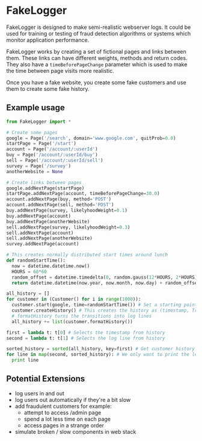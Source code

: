 # FakeLogger

FakeLogger is designed to make semi-realistic webserver logs.  It could be used
 for training or testing of fraud detection algorithms or systems which monitor
application performance.

FakeLogger works by creating a set of fictional pages and links between them. 
These links can have different weights, methods and return codes.  They also
have a `timeBeforePageChange` parameter which is used to make the time between
page visits more realistic.

Once you have a fake website, you create some fake customers and use them to 
create some fake history.

## Example usage

```python
from FakeLogger import *

# Create some pages
google = Page('/search', domain='www.google.com', quitProb=0.0)
startPage = Page('/start')
account = Page('/account/:userId')
buy = Page('/account/:userId/buy')
sell = Page('/account/:userId/sell')
survey = Page('/survey')
anotherWebsite = None

# Create links between pages
google.addNextPage(startPage)
startPage.addNextPage(account, timeBeforePageChange=30.0)
account.addNextPage(buy, method='POST')
account.addNextPage(sell, method='POST')
buy.addNextPage(survey, likelyhoodWeight=0.1)
buy.addNextPage(account)
buy.addNextPage(anotherWebsite)
sell.addNextPage(survey, likelyhoodWeight=0.3)
sell.addNextPage(account)
sell.addNextPage(anotherWebsite)
survey.addNextPage(account)

# This creates normally distributed start times around lunch
def randomStartTime():
  now = datetime.datetime.now()
  HOURS = 60*60
  random_offset = datetime.timedelta(0, random.gauss(12*HOURS, 2*HOURS))
  return datetime.datetime(now.year, now.month, now.day) + random_offset

all_history = []
for customer in (Customer() for i in range(1000)):
  customer.start(google, time=randomStartTime()) # Set a starting point for the journey
  customer.createHistory() # This creates the history as (timestamp, Transition) tuples
  # formatHistory turns the transitions into log lines
  all_history += list(customer.formatHistory())

first = lambda t: t[0] # Selects the timestamp from history
second = lambda t: t[1] # Selects the log line from history

sorted_history = sorted(all_history, key=first) # Get customer history in order
for line in map(second, sorted_history): # We only want to print the log lines
  print line
```

## Potential Extensions
- log users in and out
- log users out automatically if they're a bit slow
- add fraudulent customers for example:
  - attempt to access /admin page
  - spend a lot less time on each page
  - access pages in a strange order
- simulate broken / slow components in web stack

